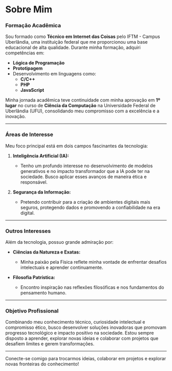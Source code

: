 # Sobre Mim

### Formação Acadêmica
Sou formado como **Técnico em Internet das Coisas** pelo IFTM - Campus Uberlândia, uma instituição federal que me proporcionou uma base educacional de alta qualidade. Durante minha formação, adquiri competências em:

- **Lógica de Programação**
- **Prototipagem**
- Desenvolvimento em linguagens como:
  - **C/C++**
  - **PHP**
  - **JavaScript**

Minha jornada acadêmica teve continuidade com minha aprovação em **1º lugar** no curso de **Ciência da Computação** na Universidade Federal de Uberlândia (UFU), consolidando meu compromisso com a excelência e a inovação.

---

### Áreas de Interesse

Meu foco principal está em dois campos fascinantes da tecnologia:

1. **Inteligência Artificial (IA):**
   - Tenho um profundo interesse no desenvolvimento de modelos generativos e no impacto transformador que a IA pode ter na sociedade. Busco aplicar esses avanços de maneira ética e responsável.

2. **Segurança da Informação:**
   - Pretendo contribuir para a criação de ambientes digitais mais seguros, protegendo dados e promovendo a confiabilidade na era digital.

---

### Outros Interesses

Além da tecnologia, possuo grande admiração por:

- **Ciências da Natureza e Exatas:**
  - Minha paixão pela Física reflete minha vontade de enfrentar desafios intelectuais e aprender continuamente.

- **Filosofia Patrística:**
  - Encontro inspiração nas reflexões filosóficas e nos fundamentos do pensamento humano.

---

### Objetivo Profissional

Combinando meu conhecimento técnico, curiosidade intelectual e compromisso ético, busco desenvolver soluções inovadoras que promovam progresso tecnológico e impacto positivo na sociedade. Estou sempre disposto a aprender, explorar novas ideias e colaborar com projetos que desafiem limites e gerem transformações.

---

Conecte-se comigo para trocarmos ideias, colaborar em projetos e explorar novas fronteiras do conhecimento!

